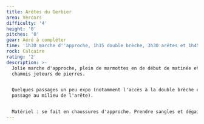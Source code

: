 ```yaml
---
title: Arêtes du Gerbier
area: Vercors
difficulty: '4'
height: '0'
pitches: '0'
gear: Aéré à compléter
time: '1h30 marche d''approche, 1h15 double brèche, 3h30 arêtes et 1h45 retour'
rock: Calcaire
rating: '2'
description: >-
  Jolie marche d'approche, plein de marmottes en de début de matinée et des
  chamois jeteurs de pierres.


  Quelques passages un peu expo (notamment l'accès à la double brèche et un
  passage au milieu de l'arête). 


  Matériel : se fait en chaussures d'approche. Prendre sangles et dégaines.
---
```



